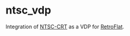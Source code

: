 # ntsc\_vdp

Integration of [NTSC-CRT](https://github.com/LMP88959/NTSC-CRT) as a VDP for [RetroFlat](https://github.com/indigoparadox/maug).

